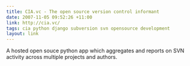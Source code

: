 ```yaml
---
title: CIA.vc - The open source version control informant
date: 2007-11-05 09:52:26 +11:00
link: http://cia.vc/
tags: cia python django subversion svn opensource development
layout: link
---
```

A hosted open souce python app which aggregates and reports on SVN activity across multiple projects and authors.
